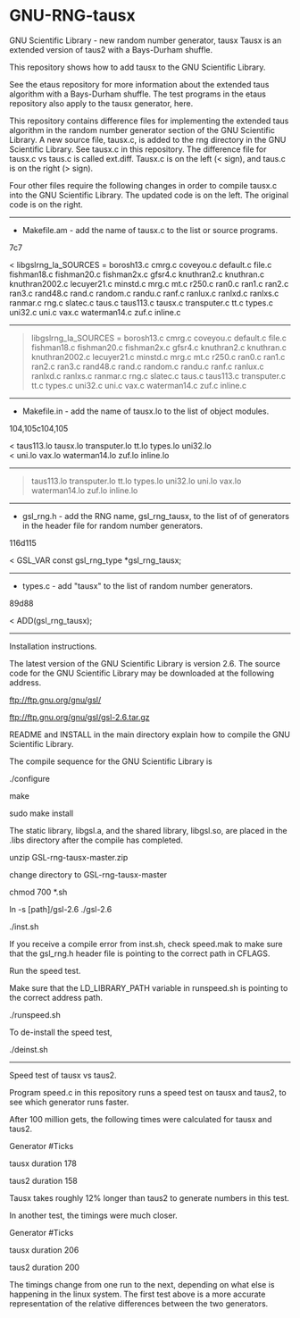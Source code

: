 # GNU-RNG-tausx                  

GNU Scientific Library - new random number generator, tausx
Tausx is an extended version of taus2 with a Bays-Durham shuffle.

This repository shows how to add tausx to the GNU Scientific Library.

See the etaus repository for more information about the extended
taus algorithm with a Bays-Durham shuffle.  The test programs in
the etaus repository also apply to the tausx generator, here.

This repository contains difference files for implementing the extended
taus algorithm in the random number generator section of the GNU
Scientific Library.  A new source file, tausx.c, is added to the
rng directory in the GNU Scientific Library.  See tausx.c in this
repository.  The difference file for tausx.c vs taus.c is called
ext.diff.  Tausx.c is on the left (< sign), and taus.c is on
the right (> sign).

Four other files require the following changes in order to compile
tausx.c into the GNU Scientific Library.  The updated code is on the
left.  The original code is on the right.

---------------------------------------------

* Makefile.am - add the name of tausx.c to the list or source programs.

7c7

< libgslrng_la_SOURCES = borosh13.c cmrg.c coveyou.c default.c file.c fishman18.c fishman20.c fishman2x.c gfsr4.c knuthran2.c knuthran.c knuthran2002.c lecuyer21.c minstd.c mrg.c mt.c r250.c ran0.c ran1.c ran2.c ran3.c rand48.c rand.c random.c randu.c ranf.c ranlux.c ranlxd.c ranlxs.c ranmar.c rng.c slatec.c taus.c taus113.c tausx.c transputer.c tt.c types.c uni32.c uni.c vax.c waterman14.c zuf.c inline.c

---

> libgslrng_la_SOURCES = borosh13.c cmrg.c coveyou.c default.c file.c fishman18.c fishman20.c fishman2x.c gfsr4.c knuthran2.c knuthran.c knuthran2002.c lecuyer21.c minstd.c mrg.c mt.c r250.c ran0.c ran1.c ran2.c ran3.c rand48.c rand.c random.c randu.c ranf.c ranlux.c ranlxd.c ranlxs.c ranmar.c rng.c slatec.c taus.c taus113.c transputer.c tt.c types.c uni32.c uni.c vax.c waterman14.c zuf.c inline.c

---------------------------------------------

* Makefile.in - add the name of tausx.lo to the list of object
  modules.

104,105c104,105

< 	taus113.lo tausx.lo transputer.lo tt.lo types.lo uni32.lo \
< 	uni.lo vax.lo waterman14.lo zuf.lo inline.lo

---

> 	taus113.lo transputer.lo tt.lo types.lo uni32.lo uni.lo vax.lo \
> 	waterman14.lo zuf.lo inline.lo

---------------------------------------------

* gsl_rng.h - add the RNG name, gsl_rng_tausx, to the list of
  of generators in the header file for random number generators.

116d115

< GSL_VAR const gsl_rng_type *gsl_rng_tausx;

---------------------------------------------

* types.c - add "tausx" to the list of random number generators.

89d88

<   ADD(gsl_rng_tausx);

---------------------------------------------

Installation instructions.

The latest version of the GNU Scientific Library is version
2.6.  The source code for the GNU Scientific Library may be
downloaded at the following address.

ftp://ftp.gnu.org/gnu/gsl/

ftp://ftp.gnu.org/gnu/gsl/gsl-2.6.tar.gz

README and INSTALL in the main directory explain how to compile
the GNU Scientific Library.

The compile sequence for the GNU Scientific Library is

./configure

make

sudo make install

The static library, libgsl.a, and the shared library, libgsl.so,
are placed in the .libs directory after the compile has completed.

unzip GSL-rng-tausx-master.zip

change directory to GSL-rng-tausx-master

chmod 700 *.sh

ln -s [path]/gsl-2.6 ./gsl-2.6

./inst.sh

If you receive a compile error from inst.sh, check speed.mak to
make sure that the gsl_rng.h header file is pointing to the correct
path in CFLAGS.

Run the speed test.

Make sure that the LD_LIBRARY_PATH variable in runspeed.sh is
pointing to the correct address path.

./runspeed.sh

To de-install the speed test,

./deinst.sh

---------------------------------------------

Speed test of tausx vs taus2.

Program speed.c in this repository runs a speed test on tausx
and taus2, to see which generator runs faster.

After 100 million gets, the following times were calculated for
tausx and taus2.

Generator           #Ticks

tausx duration        178

taus2 duration        158

Tausx takes roughly 12% longer than taus2 to generate numbers
in this test.

In another test, the timings were much closer.

Generator           #Ticks

tausx duration        206

taus2 duration        200

The timings change from one run to the next, depending on what else
is happening in the linux system.  The first test above is a more
accurate representation of the relative differences between the
two generators.
